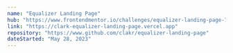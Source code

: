 ```yaml
---
name: "Equalizer Landing Page"
hub: "https://www.frontendmentor.io/challenges/equalizer-landing-page-7VJ4gp3DE/hub"
link: "https://clark-equalizer-landing-page.vercel.app"
repository: "https://www.github.com/clakr/equalizer-landing-page"
dateStarted: "May 28, 2023"
---
```

